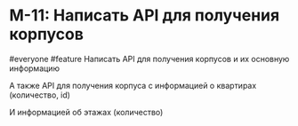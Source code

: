 # M-11: Написать API для получения корпусов
#everyone #feature 
Написать API для получения корпусов и их основную информацию

А также API для получения корпуса с информацией о квартирах (количество, id)

И информацией об этажах (количество)